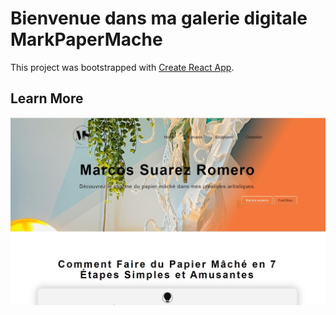 # Bienvenue dans ma galerie digitale MarkPaperMache

This project was bootstrapped with [Create React App](https://github.com/facebook/create-react-app).

## Learn More

![Imagen del resultado final](public/assets/app.jpg)

